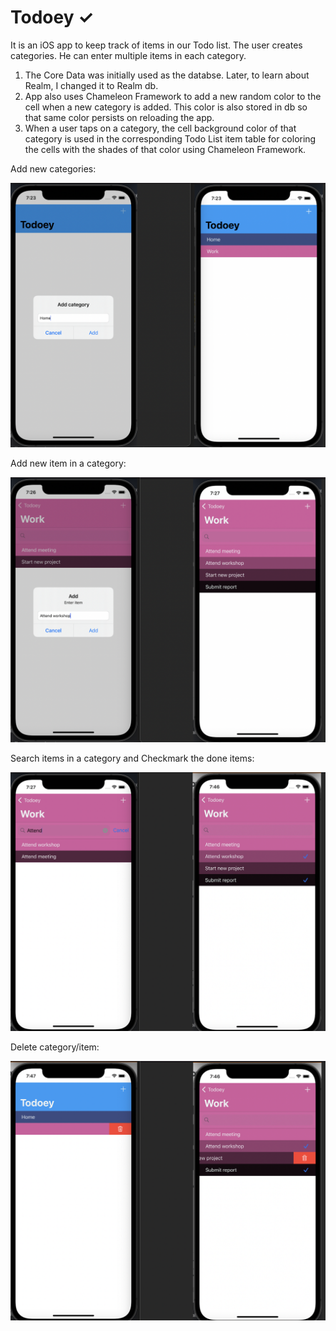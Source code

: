 # Todoey ✓

It is an iOS app to keep track of items in our Todo list. 
The user creates categories. He can enter multiple items in each category.

1. The Core Data was initially used as the databse. Later, to learn about Realm, I changed it to Realm db.
2. App also uses Chameleon Framework to add a new random color to the cell when a new category is added. 
 This color is also stored in db so that same color persists on reloading the app.
3. When a user taps on a category, the cell background color of that category is used in the corresponding Todo List item table for coloring the cells with the shades of that color using Chameleon Framework. 


Add new categories:

![](https://github.com/shubham101096/Todoey/blob/master/screenshots/new-category.png)




Add new item in a category:

![](https://github.com/shubham101096/Todoey/blob/master/screenshots/new-item.png)




Search items in a category and Checkmark the done items:

![](https://github.com/shubham101096/Todoey/blob/master/screenshots/search-done.png)




Delete category/item:

![](https://github.com/shubham101096/Todoey/blob/master/screenshots/delete.png)


